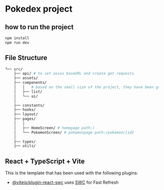 # Pokedex project


## how to run the project

```js
npm install
npm run dev
```


## File Structure

```bash
└── src/
    ├── api/ # to set axios baseURL and create get requests
    ├── assets/
    ├── components/
    │   │   # based on the small size of the project, they have been grouped by 'features'
    │   ├── list/
    │   └── ui/
    │    
    ├── constants/   
    ├── hooks/  
    ├── layout/
    ├── pages/
    │   │   
    │   ├── HomeScreen/ # homepage path:/
    │   └── PokemonScreen/ # pokemonpage path:/pokemon/{id}
    │ 
    ├── types/   
    ├── utils/         
```


## React + TypeScript + Vite

This is the template that has been used with the following plugins:

- [@vitejs/plugin-react-swc](https://github.com/vitejs/vite-plugin-react-swc) uses [SWC](https://swc.rs/) for Fast Refresh
